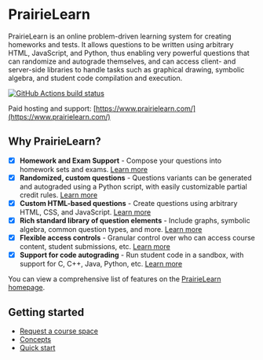 # PrairieLearn

PrairieLearn is an online problem-driven learning system for creating homeworks and tests. It allows questions to be written using arbitrary HTML, JavaScript, and Python, thus enabling very powerful questions that can randomize and autograde themselves, and can access client- and server-side libraries to handle tasks such as graphical drawing, symbolic algebra, and student code compilation and execution.

[![GitHub Actions build status](https://github.com/PrairieLearn/PrairieLearn/actions/workflows/main.yml/badge.svg)](https://github.com/PrairieLearn/PrairieLearn/actions/workflows/main.yml)

Paid hosting and support: [https://www.prairielearn.com/](https://www.prairielearn.com/)

## Why PrairieLearn?

- [x] **Homework and Exam Support** - Compose your questions into homework sets and exams. [Learn more](./assessment/index.md)
- [x] **Randomized, custom questions** - Questions variants can be generated and autograded using a Python script, with easily customizable partial credit rules. [Learn more](./question.md/#options-for-grading-student-answers)
- [x] **Custom HTML-based questions** - Create questions using arbitrary HTML, CSS, and JavaScript. [Learn more](question.md/#question-questionhtml)
- [x] **Rich standard library of question elements** - Include graphs, symbolic algebra, common question types, and more. [Learn more](./elements.md)
- [x] **Flexible access controls** - Granular control over who can access course content, student submissions, etc. [Learn more](./accessControl.md)
- [x] **Support for code autograding** - Run student code in a sandbox, with support for C, C++, Java, Python, etc. [Learn more](./externalGrading.md)

You can view a comprehensive list of features on the [PrairieLearn homepage](https://www.prairielearn.com/).

## Getting started

- [Request a course space](requestCourse.md)
- [Concepts](./concepts/index.md)
- [Quick start](getStarted.md)
